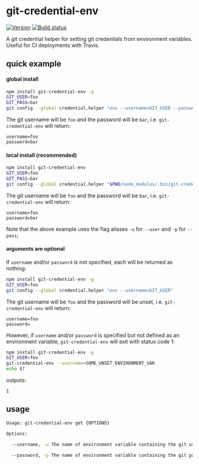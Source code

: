 # git-credential-env

[![Version][version-badge]][version-href]
[![Build status][build-badge]][build-href]


A git credential helper for setting git credentials from environment variables. Useful for CI deployments with Travis.


## quick example
#### global install
```bash
npm install git-credential-env -g
GIT_USER=foo
GIT_PASS=bar
git config --global credential.helper "env --username=GIT_USER --password=GIT_PASS"
```

The git username will be `foo` and the password will be `bar`, i.e. `git-credential-env` will return:

```
username=foo
password=bar
```

#### local install (recommended)
```bash
npm install git-credential-env
GIT_USER=foo
GIT_PASS=bar
git config --global credential.helper "$PWD/node_modules/.bin/git-credential-env -u=GIT_USER -p=GIT_PASS"
```

The git username will be `foo` and the password will be `bar`, i.e. `git-credential-env` will return:

```
username=foo
password=bar
```

Note that the above example uses the flag aliases `-u` for `--user` and `-p` for `--pass`;

#### arguments are optional
If `username` and/or `password` is not specified, each will be returned as nothing:
```bash
npm install git-credential-env -g
GIT_USER=foo
git config --global credential.helper "env --username=GIT_USER"
```

The git username will be `foo` and the password will be unset, i.e. `git-credential-env` will return:

```
username=foo
password=
```

However, if `username` and/or `password` is specified but not defined as an environment variable, `git-credential-env` will exit with status code 1:

```bash
npm install git-credential-env -g
GIT_USER=foo
git-credential-env --username=SOME_UNSET_ENVIRONMENT_VAR
echo $?
```

outputs:

```
1
```


## usage
```bash
Usage: git-credential-env get {OPTIONS}

Options:

  --username, -u The name of environment variable containing the git username

  --password, -p The name of environment variable containing the git password
```


[version-badge]: https://img.shields.io/npm/v/git-credential-env.svg
[version-href]: https://www.npmjs.com/package/git-credential-env

[build-badge]: https://travis-ci.org/L33T-KR3W/git-credential-env.svg
[build-href]: https://travis-ci.org/L33T-KR3W/git-credential-env
